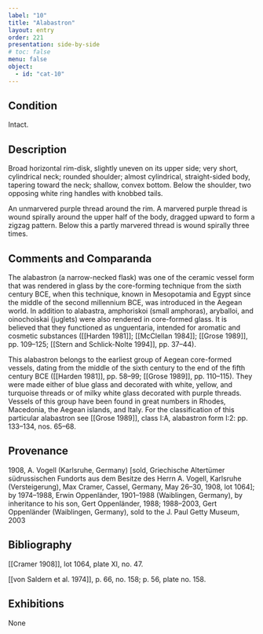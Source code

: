 ```yaml
---
label: "10"
title: "Alabastron"
layout: entry
order: 221
presentation: side-by-side
# toc: false
menu: false
object:
  - id: "cat-10"
---
```


## Condition

Intact.

## Description

Broad horizontal rim-disk, slightly uneven on its upper side; very short, cylindrical neck; rounded shoulder; almost cylindrical, straight-sided body, tapering toward the neck; shallow, convex bottom. Below the shoulder, two opposing white ring handles with knobbed tails.

An unmarvered purple thread around the rim. A marvered purple thread is wound spirally around the upper half of the body, dragged upward to form a zigzag pattern. Below this a partly marvered thread is wound spirally three times.

## Comments and Comparanda

The alabastron (a narrow-necked flask) was one of the ceramic vessel form that was rendered in glass by the core-forming technique from the sixth century BCE, when this technique, known in Mesopotamia and Egypt since the middle of the second millennium BCE, was introduced in the Aegean world. In addition to alabastra, amphoriskoi (small amphoras), aryballoi, and oinochoiskai (juglets) were also rendered in core-formed glass. It is believed that they functioned as unguentaria, intended for aromatic and cosmetic substances ([[Harden 1981]]; [[McClellan 1984]]; [[Grose 1989]], pp. 109–125; [[Stern and Schlick-Nolte 1994]], pp. 37–44).

This alabastron belongs to the earliest group of Aegean core-formed vessels, dating from the middle of the sixth century to the end of the fifth century BCE ([[Harden 1981]], pp. 58–99; [[Grose 1989]], pp. 110–115). They were made either of blue glass and decorated with white, yellow, and turquoise threads or of milky white glass decorated with purple threads. Vessels of this group have been found in great numbers in Rhodes, Macedonia, the Aegean islands, and Italy. For the classification of this particular alabastron see [[Grose 1989]], class I:A, alabastron form I:2: pp. 133–134, nos. 65–68.

## Provenance

1908, A. Vogell (Karlsruhe, Germany) [sold, Griechische Altertümer südrussischen Fundorts aus dem Besitze des Herrn A. Vogell, Karlsruhe (Versteigerung), Max Cramer, Cassel, Germany, May 26–30, 1908, lot 1064]; by 1974–1988, Erwin Oppenländer, 1901–1988 (Waiblingen, Germany), by inheritance to his son, Gert Oppenländer, 1988; 1988–2003, Gert Oppenländer (Waiblingen, Germany), sold to the J. Paul Getty Museum, 2003

## Bibliography

[[Cramer 1908]], lot 1064, plate XI, no. 47.

[[von Saldern et al. 1974]], p. 66, no. 158; p. 56, plate no. 158.

## Exhibitions

None